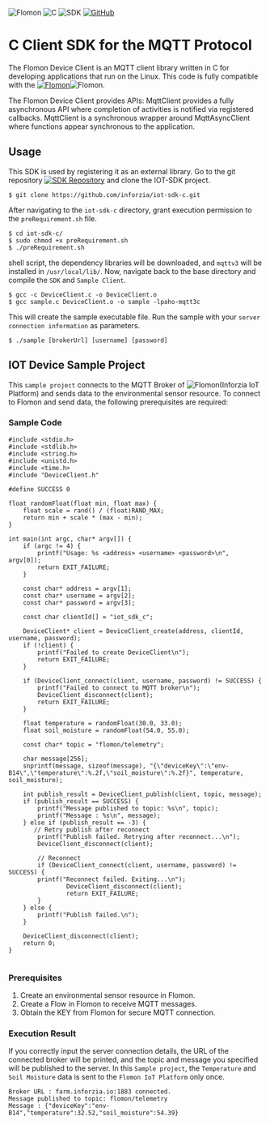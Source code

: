 ![Flomon](https://img.shields.io/badge/FLOMON-blue)
![C](https://img.shields.io/badge/C-green)
![SDK](https://img.shields.io/badge/SDK-black)
[![GitHub](https://img.shields.io/badge/license-EPL--1.0-FF0033.svg)](https://github.com/inforzia/iot-sdk-c/LICENSE)
# C Client SDK for the MQTT Protocol

The Flomon Device Client is an MQTT client library written in C for developing applications that run on the Linux.
This code is fully compatible with the [![Flomon](https://img.shields.io/badge/Paho-Project-blue)](https://github.com/orgs/eclipse/repositories?q=java+mqtt&type=all&language=&sort=)![Flomon](https://img.shields.io/badge/version-1.2.5-blue).

The Flomon Device Client provides APIs: MqttClient provides a fully asynchronous API where completion of activities is notified via registered callbacks. MqttClient is a synchronous wrapper around MqttAsyncClient where functions appear synchronous to the application.

## Usage
This SDK is used by registering it as an external library.
Go to the git repository [![SDK Repository](https://img.shields.io/badge/Inforzia%20SDK-Repo-green)](https://github.com/inforzia/iot-sdk-c) and clone the IOT-SDK project.
```less
$ git clone https://github.com/inforzia/iot-sdk-c.git
```
After navigating to the `iot-sdk-c` directory, grant execution permission to the `preRequirement.sh` file.
```less
$ cd iot-sdk-c/
$ sudo chmod +x preRequirement.sh
$ ./preRequirement.sh
```
shell script, the dependency libraries will be downloaded, and `mqttv3` will be installed in `/usr/local/lib/`.
Now, navigate back to the base directory and compile the `SDK` and `Sample Client`.
```less
$ gcc -c DeviceClient.c -o DeviceClient.o
$ gcc sample.c DeviceClient.o -o sample -lpaho-mqtt3c
```

This will create the sample executable file. Run the sample with your `server connection information` as parameters.
```less
$ ./sample [brokerUrl] [username] [password]
```


## IOT Device Sample Project
This `sample project` connects to the MQTT Broker of ![Flomon](https://img.shields.io/badge/Flomon-8A2BE2)(Inforzia IoT Platform) and sends data to the environmental sensor resource. To connect to Flomon and send data, the following prerequisites are required:

### Sample Code
```
#include <stdio.h>
#include <stdlib.h>
#include <string.h>
#include <unistd.h>
#include <time.h>
#include "DeviceClient.h"

#define SUCCESS 0

float randomFloat(float min, float max) {
    float scale = rand() / (float)RAND_MAX;
    return min + scale * (max - min);
}

int main(int argc, char* argv[]) {
    if (argc != 4) {
        printf("Usage: %s <address> <username> <password>\n", argv[0]);
        return EXIT_FAILURE;
    }

    const char* address = argv[1];
    const char* username = argv[2];
    const char* password = argv[3];

    const char clientId[] = "iot_sdk_c";

    DeviceClient* client = DeviceClient_create(address, clientId, username, password);
    if (!client) {
        printf("Failed to create DeviceClient\n");
        return EXIT_FAILURE;
    }

    if (DeviceClient_connect(client, username, password) != SUCCESS) {
        printf("Failed to connect to MQTT broker\n");
        DeviceClient_disconnect(client);
        return EXIT_FAILURE;
    }

    float temperature = randomFloat(30.0, 33.0);
    float soil_moisture = randomFloat(54.0, 55.0);

    const char* topic = "flomon/telemetry";

    char message[256];
    snprintf(message, sizeof(message), "{\"deviceKey\":\"env-B14\",\"temperature\":%.2f,\"soil_moisture\":%.2f}", temperature, soil_moisture);

    int publish_result = DeviceClient_publish(client, topic, message);
    if (publish_result == SUCCESS) {
        printf("Message published to topic: %s\n", topic);
        printf("Message : %s\n", message);
    } else if (publish_result == -3) {
       // Retry publish after reconnect
        printf("Publish failed. Retrying after reconnect...\n");
        DeviceClient_disconnect(client);

        // Reconnect
        if (DeviceClient_connect(client, username, password) != SUCCESS) {
		printf("Reconnect failed. Exiting...\n");
            	DeviceClient_disconnect(client);
            	return EXIT_FAILURE;
        }
    } else {
    	printf("Publish failed.\n");	    
    }

    DeviceClient_disconnect(client);
    return 0;
}


```
### Prerequisites

1. Create an environmental sensor resource in Flomon.
2. Create a Flow in Flomon to receive MQTT messages.
3. Obtain the KEY from Flomon for secure MQTT connection.

### Execution Result

If you correctly input the server connection details, the URL of the connected broker will be printed, and the topic and message you specified will be published to the server.
In this `Sample project`, the `Temperature` and `Soil Moisture` data is sent to the `Flomon IoT Platform` only once.
```less
Broker URL : farm.inforzia.io:1883 connected.
Message published to topic: flomon/telemetry
Message : {"deviceKey":"env-B14","temperature":32.52,"soil_moisture":54.39}
```
